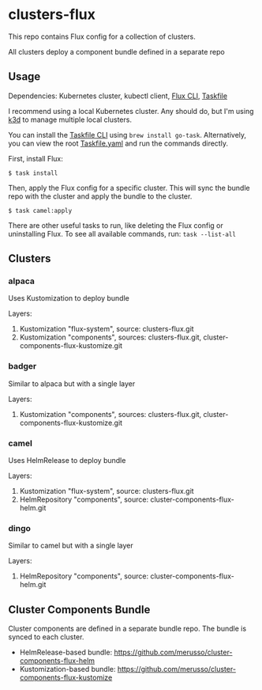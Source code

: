 # clusters-flux

This repo contains Flux config for a collection of clusters.

All clusters deploy a component bundle defined in a separate repo

## Usage

Dependencies:
Kubernetes cluster,
kubectl client,
[Flux CLI](https://fluxcd.io/flux/installation/#install-the-flux-cli),
[Taskfile](https://taskfile.dev/)

I recommend using a local Kubernetes cluster. Any should do, but I'm using [k3d](https://k3d.io)
to manage multiple local clusters.

You can install the [Taskfile CLI](https://taskfile.dev/installation/) using
`brew install go-task`. Alternatively, you can view the root [Taskfile.yaml](./Taskfile.yaml)
and run the commands directly.

First, install Flux:

```
$ task install
```

Then, apply the Flux config for a specific cluster. This will sync the bundle
repo with the cluster and apply the bundle to the cluster.

```
$ task camel:apply
```

There are other useful tasks to run, like deleting the Flux config or
uninstalling Flux. To see all available commands, run: `task --list-all`

## Clusters

### alpaca

Uses Kustomization to deploy bundle

Layers:
1. Kustomization "flux-system", source: clusters-flux.git
2. Kustomization "components", sources: clusters-flux.git, cluster-components-flux-kustomize.git

### badger

Similar to alpaca but with a single layer

Layers:
1. Kustomization "components", sources: clusters-flux.git, cluster-components-flux-kustomize.git

### camel

Uses HelmRelease to deploy bundle

Layers:
1. Kustomization "flux-system", source: clusters-flux.git
2. HelmRepository "components", source: cluster-components-flux-helm.git

### dingo

Similar to camel but with a single layer

Layers:
1. HelmRepository "components", source: cluster-components-flux-helm.git

## Cluster Components Bundle

Cluster components are defined in a separate bundle repo. The bundle is synced
to each cluster.

* HelmRelease-based bundle: https://github.com/merusso/cluster-components-flux-helm
* Kustomization-based bundle: https://github.com/merusso/cluster-components-flux-kustomize 
